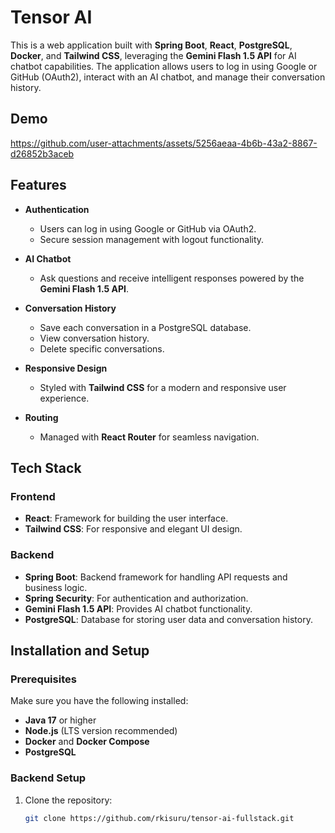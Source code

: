 # Tensor AI

This is a web application built with **Spring Boot**, **React**, **PostgreSQL**, **Docker**, and **Tailwind CSS**, leveraging the **Gemini Flash 1.5 API** for AI chatbot capabilities. The application allows users to log in using Google or GitHub (OAuth2), interact with an AI chatbot, and manage their conversation history.

## Demo

https://github.com/user-attachments/assets/5256aeaa-4b6b-43a2-8867-d26852b3aceb

## Features

- **Authentication**
  - Users can log in using Google or GitHub via OAuth2.
  - Secure session management with logout functionality.

- **AI Chatbot**
  - Ask questions and receive intelligent responses powered by the **Gemini Flash 1.5 API**.

- **Conversation History**
  - Save each conversation in a PostgreSQL database.
  - View conversation history.
  - Delete specific conversations.

- **Responsive Design**
  - Styled with **Tailwind CSS** for a modern and responsive user experience.

- **Routing**
  - Managed with **React Router** for seamless navigation.

## Tech Stack

### Frontend
- **React**: Framework for building the user interface.
- **Tailwind CSS**: For responsive and elegant UI design.

### Backend
- **Spring Boot**: Backend framework for handling API requests and business logic.
- **Spring Security**: For authentication and authorization.
- **Gemini Flash 1.5 API**: Provides AI chatbot functionality.
- **PostgreSQL**: Database for storing user data and conversation history.

## Installation and Setup

### Prerequisites
Make sure you have the following installed:
- **Java 17** or higher
- **Node.js** (LTS version recommended)
- **Docker** and **Docker Compose**
- **PostgreSQL**

### Backend Setup
1. Clone the repository:
   ```bash
   git clone https://github.com/rkisuru/tensor-ai-fullstack.git
